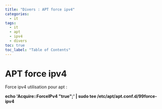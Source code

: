 ```yaml
---
title: "Divers : APT force ipv4"
categories:
  - it
tags:
  - it
  - apt
  - ipv4
  - divers
toc: true
toc_label: "Table of Contents"
---
```


# APT force ipv4

Force ipv4 utilisation pour apt :

__echo 'Acquire::ForceIPv4 "true";' | sudo tee /etc/apt/apt.conf.d/99force-ipv4__


